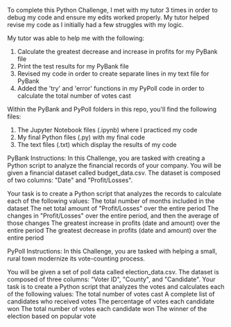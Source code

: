 To complete this Python Challenge, I met with my tutor 3 times in order to debug my code and ensure my edits worked properly. My tutor helped revise my code as I initially had a few struggles with my logic.  

My tutor was able to help me with the following:

1. Calculate the greatest decrease and increase in profits for my PyBank file 
2. Print the test results for my PyBank file 
3. Revised my code in order to create separate lines in my text file for PyBank 
4. Added the 'try' and 'error' functions in my PyPoll code in order to calculate the total number of votes cast 

Within the PyBank and PyPoll folders in this repo, you'll find the following files: 
1. The Jupyter Notebook files (.ipynb) where I practiced my code 
2. My final Python files (.py) with my final code 
3. The text files (.txt) which display the results of my code 

PyBank Instructions:
In this Challenge, you are tasked with creating a Python script to analyze the financial records of your company. You will be given a financial dataset called budget_data.csv. The dataset is composed of two columns: "Date" and "Profit/Losses".

Your task is to create a Python script that analyzes the records to calculate each of the following values:
The total number of months included in the dataset
The net total amount of "Profit/Losses" over the entire period
The changes in "Profit/Losses" over the entire period, and then the average of those changes
The greatest increase in profits (date and amount) over the entire period
The greatest decrease in profits (date and amount) over the entire period

PyPoll Instructions:
In this Challenge, you are tasked with helping a small, rural town modernize its vote-counting process.

You will be given a set of poll data called election_data.csv. The dataset is composed of three columns: "Voter ID", "County", and "Candidate". Your task is to create a Python script that analyzes the votes and calculates each of the following values:
The total number of votes cast
A complete list of candidates who received votes
The percentage of votes each candidate won
The total number of votes each candidate won
The winner of the election based on popular vote
